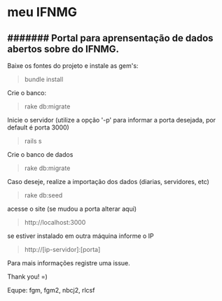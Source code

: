 # meu IFNMG

####### Portal para aprensentação de dados abertos sobre do IFNMG.
---

Baixe os fontes do projeto e instale as gem's:
> bundle install

Crie o banco:
> rake db:migrate

Inicie o servidor (utilize a opção '-p' para informar a porta desejada, por default é porta 3000)
> rails s 

Crie o banco de dados
> rake db:migrate

Caso deseje, realize a importação dos dados (diarias, servidores, etc)
> rake db:seed

acesse o site (se mudou a porta alterar aqui)
> http://localhost:3000

se estiver instalado em outra máquina informe o IP
> http://[ip-servidor]:[porta]

Para mais informações registre uma issue.

Thank you! =)

Equpe:
fgm, fgm2, nbcj2, rlcsf
